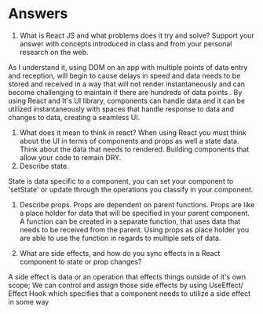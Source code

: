 # Answers

1. What is React JS and what problems does it try and solve? Support your answer with concepts introduced in class and from your personal research on the web.

As I understand it, using DOM on an app with multiple points of data entry and reception, will begin to cause delays in speed and data needs to be stored and received in a way that will not render instantaneously and can become challenging to maintain if there are hundreds of data points . By using React and It's UI library, components can handle data and it can be utilized instantaneously with spaces that handle response to data and changes to data, creating a seamless UI.  

1. What does it mean to think in react?
When using React you must think about the UI in terms of components and props as well a state data. Think about the data that needs to rendered. Building components that allow your code to remain DRY.
1. Describe state.

State is data specific to a component, you can set your component to 'setState' or update through the operations you classify in your component.
1. Describe props.
Props are dependent on parent functions. Props are like a place holder for data that will be specified in your parent component.
A function can be created in a separate function, that uses data that needs to be received from the parent. Using props as  place holder you are able to use the function in regards to multiple sets of data.

1. What are side effects, and how do you sync effects in a React component to state or prop changes?

A side effect is data or an operation that effects things outside of it's own scope; We can control and assign those side effects by using UseEffect/ Effect Hook which specifies that a component needs to utilize a side effect in some way
